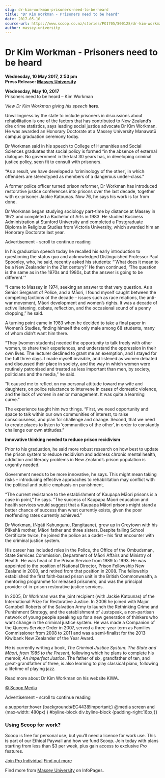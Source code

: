 ```yaml
---
slug: dr-kim-workman-prisoners-need-to-be-heard
title: "Dr Kim Workman - Prisoners need to be heard"
date: 2017-05-10
source-url: https://www.scoop.co.nz/stories/PO1705/S00128/dr-kim-workman-prisoners-need-to-be-heard.htm
author: massey-university
---
```

Dr Kim Workman - Prisoners need to be heard
===========================================

**Wednesday, 10 May 2017, 2:53 pm**  
**Press Release: [Massey University](https://info.scoop.co.nz/Massey_University)**

  
**Wednesday, May 10, 2017**  
Prisoners need to be heard – Kim Workman

_View Dr Kim Workman giving his speech_ **here.**

Unwillingness by the state to include prisoners in discussions about rehabilitation is one of the factors that has contributed to New Zealand’s dire crime statistics, says leading social justice advocate Dr Kim Workman. He was awarded an Honorary Doctorate at a Massey University Manawatū campus graduation ceremony today.

Dr Workman said in his speech to College of Humanities and Social Sciences graduates that social policy is formed “in the absence of external dialogue. No government in the last 30 years has, in developing criminal justice policy, seen fit to consult with prisoners.

“As a result, we have developed a ‘criminology of the other’, in which offenders are stereotyped as members of a dangerous under-class.”

A former police officer turned prison reformer, Dr Workman has introduced restorative justice conferences into prisons over the last decade, together with ex-prisoner Jackie Katounas. Now 76, he says his work is far from done.

Dr Workman began studying sociology part-time by distance at Massey in 1972 and completed a Bachelor of Arts in 1983. He studied Business Administration at Stanford University and completed a Postgraduate Diploma in Religious Studies from Victoria University, which awarded him an Honorary Doctorate last year.

Advertisement - scroll to continue reading





In his graduation speech today he recalled his early introduction to questioning the status quo and acknowledged Distinguished Professor Paul Spoonley, who, he said, recently asked his students: “’What does it mean to be a New Zealander in the 21st century?’ He then continued, ‘The question is the same as in the 1970s and 1980s, but the answer is going to be different.’”

“I came to Massey in 1974, seeking an answer to that very question. As a Senior Sergeant of Police, and a Māori, I found myself caught between the competing factions of the decade – issues such as race relations, the anti-war movement, Māori development and women’s rights. It was a decade of active listening, debate, reflection, and the occasional sound of a penny dropping,” he said.

A turning point came in 1983 when he decided to take a final paper in Women’s Studies, finding himself the only male among 68 students, many of whom didn't want him there.

“They \[women students\] needed the opportunity to talk freely with other women, to share their experiences, and understand the oppression in their own lives. The lecturer declined to grant me an exemption, and I stayed for the full three days. I made myself invisible, and listened as women debated and discussed their place in society, and the way in which women were routinely patronised and treated as less important than men, by society, politicians and the media,” he said.

“It caused me to reflect on my personal attitude toward my wife and daughters, on police reluctance to intervene in cases of domestic violence, and the lack of women in senior management. It was quite a learning curve.”

The experience taught him two things. “First, we need opportunity and space to talk within our own communities of interest, to raise consciousness, and plan for challenge and change. Second, that we need to create places to listen to ‘communities of the other’, in order to constantly challenge our own attitudes.”

**Innovative thinking needed to reduce prison recidivism**

Prior to his graduation, he said more robust research on how best to update the prison system to reduce recidivism and address chronic mental health, addiction and literacy problems in New Zealand’s prison population is urgently needed.

Government needs to be more innovative, he says. This might mean taking risks – introducing effective approaches to rehabilitation may conflict with the political and public emphasis on punishment.

“The current resistance to the establishment of Kaupapa Māori prisons is a case in point,” he says. “The success of Kaupapa Māori education and health services would suggest that a Kaupapa Māori prisons might stand a better chance of success than what currently exists, given the poor reoffending rates currently achieved.”

Dr Workman, (Ngāti Kahungunu, Rangitaane), grew up in Greytown with his Pākehā mother, Māori father and three sisters. Despite failing School Certificate twice, he joined the police as a cadet – his first encounter with the criminal justice system.

His career has included roles in the Police, the Office of the Ombudsman, State Services Commission, Department of Māori Affairs and Ministry of Health. He was head of the Prison Service from 1989 to 1993. He was appointed to the position of National Director, Prison Fellowship New Zealand in 2000, and retired from that position in 2008. The fellowship established the first faith-based prison unit in the British Commonwealth, a mentoring programme for released prisoners, and was the principal provider of in-prison restorative justice services.

In 2005, Dr Workman was the joint recipient (with Jackie Katounas) of the International Prize for Restorative Justice. In 2006 he joined with Major Campbell Roberts of the Salvation Army to launch the Rethinking Crime and Punishment Strategy, and the establishment of Justspeak, a non-partisan network of young people speaking up for a new generation of thinkers who want change in the criminal justice system. He was made a Companion of the Queens Service Order in 2007, served a three-year term as Families Commissioner from 2008 to 2011 and was a semi-finalist for the 2013 Kiwibank New Zealander of the Year Award.

He is currently writing a book, _The Criminal Justice System: The State and Māori, from 1985 to the Present_, following which he plans to complete his memoir, _An Imperfect Justice_. The father of six, grandfather of ten, and great-grandfather of three, is also learning to play classical piano, following a lifetime of playing jazz.

Read more about Dr Kim Workman on his website KIWA.  

[© Scoop Media](http://www.scoop.co.nz/about/terms.html)  

Advertisement - scroll to continue reading



a.supporter:hover {background:#EC4438!important;} @media screen and (max-width: 480px) { #byline-block div.byline-block {padding-right:16px;}}

### Using Scoop for work?

Scoop is free for personal use, but you’ll need a licence for work use. This is part of our Ethical Paywall and how we fund Scoop. Join today with plans starting from less than $3 per week, plus gain access to exclusive _Pro_ features.  
  
[Join Pro Individual](https://pro.scoop.co.nz/Individual/?from=ProIn24) [Find out more](https://pro.scoop.co.nz/using-scoop-for-work/?from=ProIn24)

Find more from [Massey University](https://info.scoop.co.nz/Massey_University) on InfoPages.